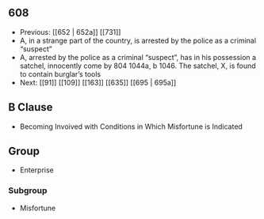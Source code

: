 ## 608
- Previous: [[652 | 652a]] [[731]] 
- A, in a strange part of the country, is arrested by the police as a criminal “suspect”
- A, arrested by the police as a criminal “suspect”, has in his possession a satchel, innocently come by 804 1044a, b 1046. The satchel, X, is found to contain burglar’s tools
- Next: [[91]] [[109]] [[163]] [[635]] [[695 | 695a]] 

## B Clause
- Becoming Invoived with Conditions in Which Misfortune is Indicated

## Group
- Enterprise

### Subgroup
- Misfortune

